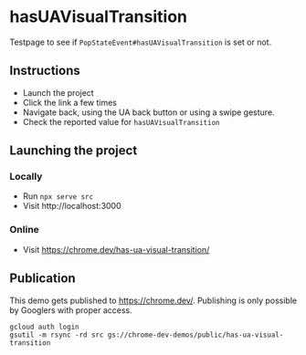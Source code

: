 # hasUAVisualTransition

Testpage to see if `PopStateEvent#hasUAVisualTransition` is set or not.

## Instructions

- Launch the project
- Click the link a few times
- Navigate back, using the UA back button or using a swipe gesture.
- Check the reported value for `hasUAVisualTransition`

## Launching the project

### Locally

- Run `npx serve src`
- Visit http://localhost:3000

### Online

- Visit https://chrome.dev/has-ua-visual-transition/

## Publication

This demo gets published to https://chrome.dev/. Publishing is only possible by Googlers with proper access.

```
gcloud auth login
gsutil -m rsync -rd src gs://chrome-dev-demos/public/has-ua-visual-transition
```